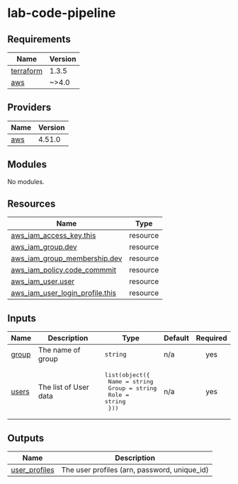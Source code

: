 # lab-code-pipeline

<!-- BEGINNING OF PRE-COMMIT-TERRAFORM DOCS HOOK -->
## Requirements

| Name | Version |
|------|---------|
| <a name="requirement_terraform"></a> [terraform](#requirement\_terraform) | 1.3.5 |
| <a name="requirement_aws"></a> [aws](#requirement\_aws) | ~>4.0 |

## Providers

| Name | Version |
|------|---------|
| <a name="provider_aws"></a> [aws](#provider\_aws) | 4.51.0 |

## Modules

No modules.

## Resources

| Name | Type |
|------|------|
| [aws_iam_access_key.this](https://registry.terraform.io/providers/hashicorp/aws/latest/docs/resources/iam_access_key) | resource |
| [aws_iam_group.dev](https://registry.terraform.io/providers/hashicorp/aws/latest/docs/resources/iam_group) | resource |
| [aws_iam_group_membership.dev](https://registry.terraform.io/providers/hashicorp/aws/latest/docs/resources/iam_group_membership) | resource |
| [aws_iam_policy.code_commmit](https://registry.terraform.io/providers/hashicorp/aws/latest/docs/resources/iam_policy) | resource |
| [aws_iam_user.user](https://registry.terraform.io/providers/hashicorp/aws/latest/docs/resources/iam_user) | resource |
| [aws_iam_user_login_profile.this](https://registry.terraform.io/providers/hashicorp/aws/latest/docs/resources/iam_user_login_profile) | resource |

## Inputs

| Name | Description | Type | Default | Required |
|------|-------------|------|---------|:--------:|
| <a name="input_group"></a> [group](#input\_group) | The name of group | `string` | n/a | yes |
| <a name="input_users"></a> [users](#input\_users) | The list of User data | <pre>list(object({<br>    Name  = string<br>    Group = string<br>    Role  = string<br>  }))</pre> | n/a | yes |

## Outputs

| Name | Description |
|------|-------------|
| <a name="output_user_profiles"></a> [user\_profiles](#output\_user\_profiles) | The user profiles (arn, password, unique\_id) |
<!-- END OF PRE-COMMIT-TERRAFORM DOCS HOOK -->
